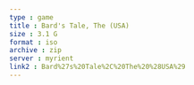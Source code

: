 ```yaml
---
type : game
title : Bard's Tale, The (USA)
size : 3.1 G
format : iso
archive : zip
server : myrient
link2 : Bard%27s%20Tale%2C%20The%20%28USA%29
---
```

